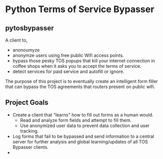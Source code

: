 # Python Terms of Service Bypasser
## pytosbypasser
A client to,
  * anonoumyze 
  * anonymze users using free public Wifi access points.
  * bypass those pesky TOS popups that kill your internet connection in coffee shops when it asks you to accept the terms of service.
  * detect services for paid service and autofill or ignore.
  

The purpose of this project is to eventually create an intelligent form filler that can bypass the TOS agreements that routers present on public wifi.

## Project Goals
* Create a client that "learns" how to fill out forms as a human would.
  * Read and analyze form fields and attempt to fill them. 
  * Use anonymized user data to prevent data collection and user tracking.
* Log forms that fail to be bypassed and send information to a central server for further analysis and global learning/updates of all TOS Bypasser clients.
* 

